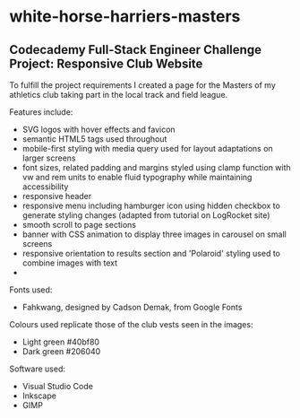 # white-horse-harriers-masters
## Codecademy Full-Stack Engineer Challenge Project: Responsive Club Website

To fulfill the project requirements I created a page for the Masters of my athletics club taking part in the local track and field league.

Features include:
- SVG logos with hover effects and favicon
- semantic HTML5 tags used throughout
- mobile-first styling with media query used for layout adaptations on larger screens
- font sizes, related padding and margins styled using clamp function with vw and rem units to enable fluid typography while maintaining accessibility
- responsive header
- responsive menu including hamburger icon using hidden checkbox to generate styling changes (adapted from tutorial on LogRocket site)
- smooth scroll to page sections
- banner with CSS animation to display three images in carousel on small screens
- responsive orientation to results section and 'Polaroid' styling used to combine images with text
- 
Fonts used:
- Fahkwang, designed by Cadson Demak, from Google Fonts

Colours used replicate those of the club vests seen in the images:
- Light green #40bf80
- Dark green #206040

Software used:
- Visual Studio Code
- Inkscape
- GIMP

